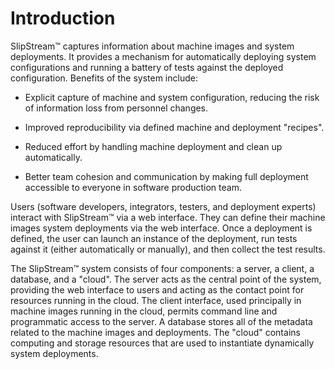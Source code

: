 Introduction
============

SlipStream™ captures information about machine images and system
deployments. It provides a mechanism for automatically deploying system
configurations and running a battery of tests against the deployed
configuration. Benefits of the system include:

-   Explicit capture of machine and system configuration, reducing the
    risk of information loss from personnel changes.

-   Improved reproducibility via defined machine and deployment
    "recipes".

-   Reduced effort by handling machine deployment and clean up
    automatically.

-   Better team cohesion and communication by making full deployment
    accessible to everyone in software production team.

Users (software developers, integrators, testers, and deployment
experts) interact with SlipStream™ via a web interface. They can define
their machine images system deployments via the web interface. Once a
deployment is defined, the user can launch an instance of the
deployment, run tests against it (either automatically or manually), and
then collect the test results.

The SlipStream™ system consists of four components: a server, a client,
a database, and a "cloud". The server acts as the central point of the
system, providing the web interface to users and acting as the contact
point for resources running in the cloud. The client interface, used
principally in machine images running in the cloud, permits command line
and programmatic access to the server. A database stores all of the
metadata related to the machine images and deployments. The "cloud"
contains computing and storage resources that are used to instantiate
dynamically system deployments.
